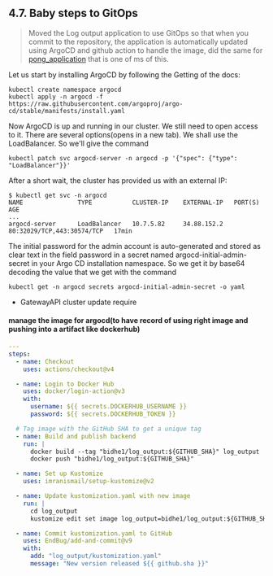 ## 4.7. Baby steps to GitOps

> Moved the Log output application to use GitOps so that when you commit to the repository, the application is automatically updated using ArgoCD and github action to handle the image, did the same for [pong_application](<../.github/workflows/logOutputMS(pong)_argocd.yaml>) that is one of ms of this.

Let us start by installing ArgoCD by following the Getting of the docs:

```
kubectl create namespace argocd
kubectl apply -n argocd -f https://raw.githubusercontent.com/argoproj/argo-cd/stable/manifests/install.yaml
```

Now ArgoCD is up and running in our cluster. We still need to open access to it. There are several options(opens in a new tab). We shall use the LoadBalancer. So we'll give the command

`kubectl patch svc argocd-server -n argocd -p '{"spec": {"type": "LoadBalancer"}}'`

After a short wait, the cluster has provided us with an external IP:

```
$ kubectl get svc -n argocd
NAME               TYPE           CLUSTER-IP    EXTERNAL-IP   PORT(S)                      AGE
...
argocd-server      LoadBalancer   10.7.5.82     34.88.152.2   80:32029/TCP,443:30574/TCP   17min
```

The initial password for the admin account is auto-generated and stored as clear text in the field password in a secret named argocd-initial-admin-secret in your Argo CD installation namespace. So we get it by base64 decoding the value that we get with the command

```
kubectl get -n argocd secrets argocd-initial-admin-secret -o yaml
```

- GatewayAPI cluster update require

#### manage the image for argocd(to have record of using right image and pushing into a artifact like dockerhub)

```yaml
---
steps:
  - name: Checkout
    uses: actions/checkout@v4

  - name: Login to Docker Hub
    uses: docker/login-action@v3
    with:
      username: ${{ secrets.DOCKERHUB_USERNAME }}
      password: ${{ secrets.DOCKERHUB_TOKEN }}

  # Tag image with the GitHub SHA to get a unique tag
  - name: Build and publish backend
    run: |
      docker build --tag "bidhe1/log_output:${GITHUB_SHA}" log_output
      docker push "bidhe1/log_output:${GITHUB_SHA}"

  - name: Set up Kustomize
    uses: imranismail/setup-kustomize@v2

  - name: Update kustomization.yaml with new image
    run: |
      cd log_output
      kustomize edit set image log_output=bidhe1/log_output:${GITHUB_SHA}

  - name: Commit kustomization.yaml to GitHub
    uses: EndBug/add-and-commit@v9
    with:
      add: "log_output/kustomization.yaml"
      message: "New version released ${{ github.sha }}"
```

